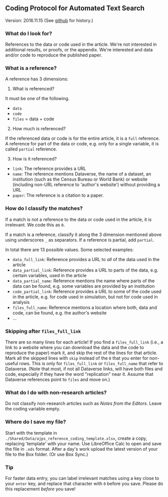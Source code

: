 ## Coding Protocol for Automated Text Search
Version: 2016.11.15 (See [github](http://github.com/bitss/citations) for history.)

### What do I look for?
References to the data or code used in the article. We're not interested in additional results, or proofs, or the appendix. We're interested and data and/or code to reproduce the published paper.

### What is a reference?
A reference has 3 dimensions:

1. What is referenced?

  It must be one of the following.
 + `data`
 + `code`
 + `files` = data + code


2. How much is referenced?

  If the referenced data or code is for the entire article, it is a `full` reference. A reference for part of the data or code, e.g. only for a single variable, it is called `partial` reference.

3. How is it referenced?

 + `link`: The reference provides a URL
 + `name`: The reference mentions Dataverse, the name of a dataset, an institution (such as the Census Bureau or World Bank) or website (including non-URL reference to 'author's website') without providing a URL
 + `paper`: The reference is a citation to a paper.

### How do I classify the matches?
If a match is not a reference to the data or code used in the article, it is irrelevant. We code this as `0`.

If a match is a reference, classify it along the 3 dimension mentioned above using underscores `_` as separators. If a reference is partial, add `partial`.

In total there are 13 possible values. Some selected examples:

+ `data_full_link`: Reference provides a URL to *all* of the data used in the article
+ `data_partial_link`: Reference provides a URL to parts of the data, e.g. certain variables, used in the article
+ `data_partial_name`: Reference mentions the name where parts of the data can be found, e.g. some variables are provided by an institution
+ `code_partial_link`: Reference provides a URL to some of the code used in the article, e.g. for code used in simulation, but not for code used in analysis
+ `files_full_name`: Reference mentions a location where both, data and code, can be found, e.g. the author's website
+ ...

### Skipping after `files_full_link`
There are so many lines for each article! If you find a `files_full_link` (i.e., a link to a website where you can download the data and the code to reproduce the paper) mark it, and skip the rest of the lines for that article. Mark all the skipped lines with `skip` instead of the `0` that you enter for non-useful rows. This is only for `files_full_link` or `files_full_name` that refer to Dataverse. (Note that most, if not all Dataverse links, will have both files and code, especially if they have the word "replication" near it. Assume that Dataverse references point to `files` and move on.)

### What do I do with non-research articles?
Do not classify non-research articles such as *Notes from the Editors*. Leave the coding variable empty.

### Where do I save my file?
Start with the template in `./Shared/Data/ajps_reference_coding_template.xlsx`, create a copy, replacing 'template' with your name.
Use LibreOffice Calc to open and save the file in `.ods` format.
After a day's work upload the latest version of your file to the Box folder. (Or use Box Sync.)

### Tip
For faster data entry, you can label irrelevant matches using a key close to your `enter` key, and replace that character with `0` before you save. Please do this replacement *before* you save!
